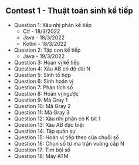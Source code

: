 ## Contest 1 - Thuật toán sinh kế tiếp
- Question 1: Xâu nhị phân kế tiếp
    + C# - 18/3/2022
    + Java - 18/3/2022
    + Kotlin - 18/3/2022
- Question 2: Tập con kế tiếp
    + Java - 19/3/2022
- Question 3: Hoán vị kế tiếp
- Question 4: Xâu AB có độ dài N
- Question 5: Sinh tổ hợp
- Question 6: Sinh hoán vị
- Question 7: Phân tích số
- Question 8: Hoán vị ngược
- Question 9: Mã Gray 1
- Question 10: Mã Gray 2
- Question 11: Mã Gray 3
- Question 12: Xâu nhị phân có K bit 1
- Question 13: Xâu AB đặc biệt
- Question 14: Tập quân sự
- Question 15: Hoán vị tiếp theo của chuỗi số
- Question 16: Chọn số từ ma trận vuông cấp N
- Question 17: Tìm bội số
- Question 18: Máy ATM